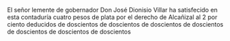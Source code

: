 El señor lemente de gobernador Don José Dionisio Villar ha
satisfecido en esta contaduría cuatro pesos de plata por el derecho
de Alcañizal al 2 por ciento deducidos de doscientos de doscientos
de doscientos de doscientos de doscientos de doscientos de doscientos